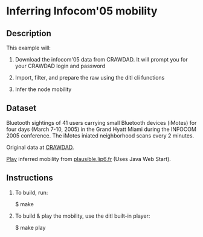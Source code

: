 Inferring Infocom'05 mobility
=============================

Description
-----------

This example will: 

1. Download the infocom'05 data from CRAWDAD. It will prompt you for
your CRAWDAD login and password

2. Import, filter, and prepare the raw using the ditl cli functions

3. Infer the node mobility


Dataset
-------

Bluetooth sightings of 41 users carrying small Bluetooth devices
(iMotes) for four days (March 7-10, 2005) in the Grand Hyatt Miami
during the INFOCOM 2005 conference. The iMotes iniated neighborhood
scans every 2 minutes.

Original data at [CRAWDAD](http://crawdad.cs.dartmouth.edu/cambridge/haggle).

[Play](http://plausible.lip6.fr/infocom05.jnlp) inferred mobility from [plausible.lip6.fr](http://plausible.lip6.fr) (Uses Java Web Start).

Instructions
------------

1. To build, run:

    $ make

2. To build & play the mobility, use the ditl built-in player:

    $ make play